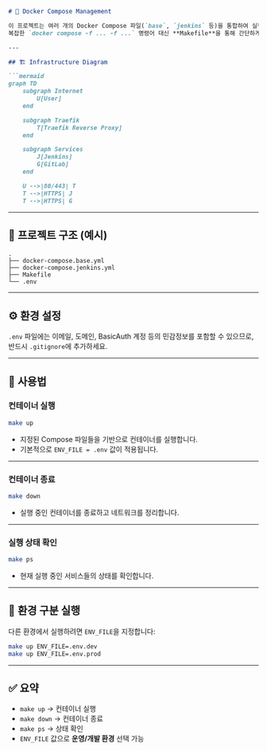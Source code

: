 ````markdown
# 🐳 Docker Compose Management

이 프로젝트는 여러 개의 Docker Compose 파일(`base`, `jenkins` 등)을 통합하여 실행합니다.  
복잡한 `docker compose -f ... -f ...` 명령어 대신 **Makefile**을 통해 간단하게 컨테이너를 관리할 수 있습니다.

---

## 🏗️ Infrastructure Diagram

```mermaid
graph TD
    subgraph Internet
        U[User]
    end

    subgraph Traefik
        T[Traefik Reverse Proxy]
    end

    subgraph Services
        J[Jenkins]
        G[GitLab]
    end

    U -->|80/443| T
    T -->|HTTPS| J
    T -->|HTTPS| G
````

---

## 📂 프로젝트 구조 (예시)

```
.
├── docker-compose.base.yml
├── docker-compose.jenkins.yml
├── Makefile
└── .env
```

---

## ⚙️ 환경 설정

`.env` 파일에는 이메일, 도메인, BasicAuth 계정 등의 민감정보를 포함할 수 있으므로,
반드시 `.gitignore`에 추가하세요.

---

## 🚀 사용법

### 컨테이너 실행

```bash
make up
```

* 지정된 Compose 파일들을 기반으로 컨테이너를 실행합니다.
* 기본적으로 `ENV_FILE = .env` 값이 적용됩니다.

---

### 컨테이너 종료

```bash
make down
```

* 실행 중인 컨테이너를 종료하고 네트워크를 정리합니다.

---

### 실행 상태 확인

```bash
make ps
```

* 현재 실행 중인 서비스들의 상태를 확인합니다.

---

## 🧩 환경 구분 실행

다른 환경에서 실행하려면 `ENV_FILE`을 지정합니다:

```bash
make up ENV_FILE=.env.dev
make up ENV_FILE=.env.prod
```

---

## ✅ 요약

* `make up` → 컨테이너 실행
* `make down` → 컨테이너 종료
* `make ps` → 상태 확인
* `ENV_FILE` 값으로 **운영/개발 환경** 선택 가능

```